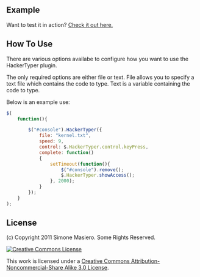 ## Example

Want to test it in action? [Check it out here.](http://lordzardeck.github.io/Hacker-Typer)

## How To Use

There are various options availabe to configure how you want to use the HackerTyper plugin.

The only required options are either file or text. File allows you to specify a text file which contains the code to type. Text is a variable containing the code to type.

Below is an example use:

```javascript
$(
	function(){

		$("#console").HackerTyper({
			file: "kernel.txt",
			speed: 9,
			control: $.HackerTyper.control.keyPress,
			complete: function() 
			{
				setTimeout(function(){
					$("#console").remove();
					$.HackerTyper.showAccess();
				}, 2000);					
			}
		});					
	}
);
```

## License 

(c) Copyright 2011 Simone Masiero. Some Rights Reserved. 

<a rel="license" href="http://creativecommons.org/licenses/by-nc-sa/3.0/">
	<img alt="Creative Commons License" style="border-width:0" src="http://i.creativecommons.org/l/by-nc-sa/3.0/au/88x31.png" />
</a>

This work is licensed under a [Creative Commons Attribution-Noncommercial-Share Alike 3.0 License](http://creativecommons.org/licenses/by-nc-sa/3.0/).